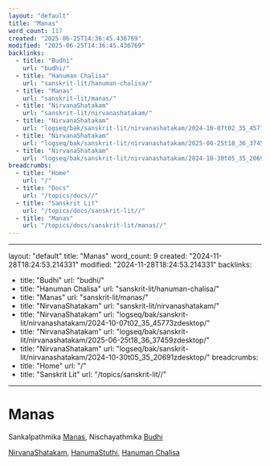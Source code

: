 ```yaml
---
layout: "default"
title: "Manas"
word_count: 117
created: "2025-06-25T14:36:45.436769"
modified: "2025-06-25T14:36:45.436769"
backlinks:
  - title: "Budhi"
    url: "budhi/"
  - title: "Hanuman Chalisa"
    url: "sanskrit-lit/hanuman-chalisa/"
  - title: "Manas"
    url: "sanskrit-lit/manas/"
  - title: "NirvanaShatakam"
    url: "sanskrit-lit/nirvanashatakam/"
  - title: "NirvanaShatakam"
    url: "logseq/bak/sanskrit-lit/nirvanashatakam/2024-10-07t02_35_45773zdesktop/"
  - title: "NirvanaShatakam"
    url: "logseq/bak/sanskrit-lit/nirvanashatakam/2025-06-25t18_36_37459zdesktop/"
  - title: "NirvanaShatakam"
    url: "logseq/bak/sanskrit-lit/nirvanashatakam/2024-10-30t05_35_20691zdesktop/"
breadcrumbs:
  - title: "Home"
    url: "/"
  - title: "Docs"
    url: "/topics/docs//"
  - title: "Sanskrit Lit"
    url: "/topics/docs/sanskrit-lit//"
  - title: "Manas"
    url: "/topics/docs/sanskrit-lit/manas//"
---
```

---
layout: "default"
title: "Manas"
word_count: 9
created: "2024-11-28T18:24:53.214331"
modified: "2024-11-28T18:24:53.214331"
backlinks:
  - title: "Budhi"
    url: "budhi/"
  - title: "Hanuman Chalisa"
    url: "sanskrit-lit/hanuman-chalisa/"
  - title: "Manas"
    url: "sanskrit-lit/manas/"
  - title: "NirvanaShatakam"
    url: "sanskrit-lit/nirvanashatakam/"
  - title: "NirvanaShatakam"
    url: "logseq/bak/sanskrit-lit/nirvanashatakam/2024-10-07t02_35_45773zdesktop/"
  - title: "NirvanaShatakam"
    url: "logseq/bak/sanskrit-lit/nirvanashatakam/2025-06-25t18_36_37459zdesktop/"
  - title: "NirvanaShatakam"
    url: "logseq/bak/sanskrit-lit/nirvanashatakam/2024-10-30t05_35_20691zdesktop/"
breadcrumbs:
  - title: "Home"
    url: "/"
  - title: "Sanskrit Lit"
    url: "/topics/sanskrit-lit//"
---
# Manas

Sankalpathmika [Manas](sanskrit-lit/manas/), Nischayathmika [Budhi](budhi/)

[NirvanaShatakam](logseq/bak/sanskrit-lit/nirvanashatakam/2024-10-30t05_35_20691zdesktop/), [HanumaStuthi](sanskrit-lit/hanumastuthi/), [Hanuman Chalisa](sanskrit-lit/hanuman-chalisa/)